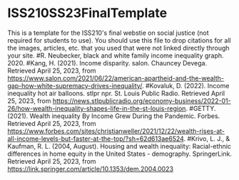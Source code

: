 # ISS210SS23FinalTemplate
This is a template for the ISS210's final webstie on social justice (not required for students to use). You should use this file to drop citations for all the images, articles, etc. that you used that were not linked directly through your site. 
#R. Neubecker, black and white family income inequality graph. 2020.
#Kang, H. (2021). Income disparity. salon. Chauncey Devega. Retrieved April 25, 2023, from https://www.salon.com/2021/06/22/american-apartheid-and-the-wealth-gap-how-white-supremacy-drives-inequality/. 
#Kovaluk, D. (2022). Income inequality hot air balloons. stlpr npr. St. Louis Public Radio. Retrieved April 25, 2023, from https://news.stlpublicradio.org/economy-business/2022-01-26/how-wealth-inequality-shapes-life-in-the-st-louis-region. 
#GETTY. (2021). Wealth inequality By Income Grew During the Pandemic. Forbes. Retrieved April 25, 2023, from https://www.forbes.com/sites/christianweller/2021/12/22/wealth-rises-at-all-income-levels-but-faster-at-the-top/?sh=62d613ae6524. 
#Krivo, L. J., &amp; Kaufman, R. L. (2004, August). Housing and wealth inequality: Racial-ethnic differences in home equity in the United States - demography. SpringerLink. Retrieved April 25, 2023, from https://link.springer.com/article/10.1353/dem.2004.0023 
